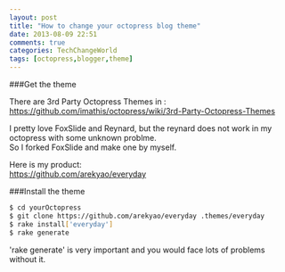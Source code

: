 ```yaml
---
layout: post
title: "How to change your octopress blog theme"
date: 2013-08-09 22:51
comments: true
categories: TechChangeWorld
tags: [octopress,blogger,theme]
---
```


###Get the theme

There are 3rd Party Octopress Themes in :  
https://github.com/imathis/octopress/wiki/3rd-Party-Octopress-Themes

I pretty love FoxSlide and Reynard, but the reynard does not work in my octopress with some unknown problme.  
So I forked FoxSlide and make one by myself.

Here is my product:  
https://github.com/arekyao/everyday


###Install the theme

<!-- more -->

```sh
$ cd yourOctopress
$ git clone https://github.com/arekyao/everyday .themes/everyday
$ rake install['everyday']
$ rake generate

```

'rake generate' is very important and you would face lots of problems without it.



